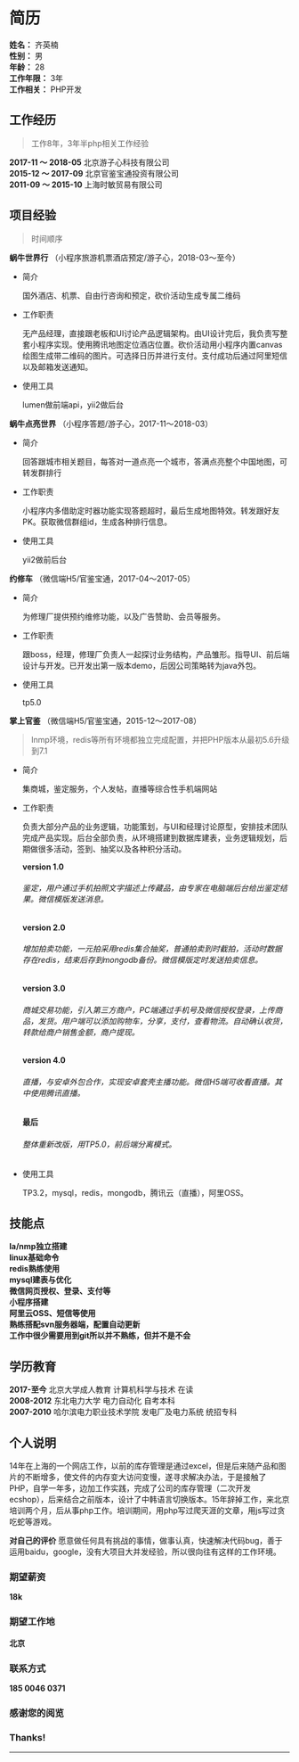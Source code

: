 # 简历
**姓名：** 齐英楠  
**性别：** 男  
**年龄：** 28  
**工作年限：** 3年  
**工作相关：** PHP开发


## 工作经历
> 工作8年，3年半php相关工作经验

**2017-11 ～ 2018-05** 北京游子心科技有限公司  
**2015-12 ～ 2017-09** 北京官鉴宝通投资有限公司  
**2011-09 ～ 2015-10** 上海时敏贸易有限公司  

## 项目经验        
> 时间顺序

**蜗牛世界行** （小程序旅游机票酒店预定/游子心，2018-03～至今）  
 
* 简介  

	国外酒店、机票、自由行咨询和预定，砍价活动生成专属二维码

* 工作职责

	无产品经理，直接跟老板和UI讨论产品逻辑架构。由UI设计完后，我负责写整套小程序实现。使用腾讯地图定位酒店位置。砍价活动用小程序内置canvas绘图生成带二维码的图片。可选择日历并进行支付。支付成功后通过阿里短信以及邮箱发送通知。

* 使用工具  

	lumen做前端api，yii2做后台

**蜗牛点亮世界** （小程序答题/游子心，2017-11～2018-03）  

* 简介  

	回答跟城市相关题目，每答对一道点亮一个城市，答满点亮整个中国地图，可转发群排行

* 工作职责  

	小程序内多借助定时器功能实现答题超时，最后生成地图特效。转发跟好友PK。获取微信群组id，生成各种排行信息。

* 使用工具  

	yii2做前后台


**约修车** （微信端H5/官鉴宝通，2017-04～2017-05）  

* 简介  

	为修理厂提供预约维修功能，以及广告赞助、会员等服务。

* 工作职责  

	跟boss，经理，修理厂负责人一起探讨业务结构，产品雏形。指导UI、前后端设计与开发。已开发出第一版本demo，后因公司策略转为java外包。

* 使用工具  

	tp5.0


**掌上官鉴** （微信端H5/官鉴宝通，2015-12～2017-08） 
> lnmp环境，redis等所有环境都独立完成配置，并把PHP版本从最初5.6升级到7.1 

* 简介  

	集商城，鉴定服务，个人发帖，直播等综合性手机端网站

* 工作职责  

	负责大部分产品的业务逻辑，功能策划，与UI和经理讨论原型，安排技术团队完成产品实现。后台全部负责，从环境搭建到数据库建表，业务逻辑规划，后期做很多活动，签到、抽奖以及各种积分活动。

	**version 1.0**
	
	###### 鉴定，用户通过手机拍照文字描述上传藏品，由专家在电脑端后台给出鉴定结果。微信模版发送消息。

	**version 2.0**

	###### 增加拍卖功能，一元拍采用redis集合抽奖，普通拍卖到时截拍，活动时数据存在redis，结束后存到mongodb备份。微信模版定时发送拍卖信息。

	**version 3.0**

	###### 商城交易功能，引入第三方商户，PC端通过手机号及微信授权登录，上传商品，发货。用户端可以添加购物车，分享，支付，查看物流。自动确认收货，转款给商户销售金额，商户提现。

	**version 4.0**

	###### 直播，与安卓外包合作，实现安卓套壳主播功能。微信H5端可收看直播。其中使用腾讯直播。
	**最后**

	###### 整体重新改版，用TP5.0，前后端分离模式。

* 使用工具  

	TP3.2，mysql，redis，mongodb，腾讯云（直播），阿里OSS。


## 技能点

**la/nmp独立搭建**  
**linux基础命令**  
**redis熟练使用**  
**mysql建表与优化**  
**微信网页授权、登录、支付等**  
**小程序搭建**  
**阿里云OSS、短信等使用**  
**熟练搭配svn服务器端，配置自动更新**  
**工作中很少需要用到git所以并不熟练，但并不是不会**  

## 学历教育

**2017-至今** 北京大学成人教育 计算机科学与技术 在读  
**2008-2012** 东北电力大学 电力自动化 自考本科  
**2007-2010** 哈尔滨电力职业技术学院 发电厂及电力系统 统招专科

## 个人说明

14年在上海的一个网店工作，以前的库存管理是通过excel，但是后来随产品和图片的不断增多，使文件的内存变大访问变慢，遂寻求解决办法，于是接触了PHP，自学一年多，边加工作实践，完成了公司的库存管理（二次开发ecshop），后来结合之前版本，设计了中韩语言切换版本。15年辞掉工作，来北京培训两个月，后从事php工作。培训期间，用php写过爬天涯的文章，用js写过贪吃蛇等游戏。

**对自己的评价** 
愿意做任何具有挑战的事情，做事认真，快速解决代码bug，善于运用baidu，google，没有大项目大并发经验，所以很向往有这样的工作环境。

### 期望薪资
**18k**

### 期望工作地
**北京**

### 联系方式
**185 0046 0371**


### 感谢您的阅览
### Thanks!
***
